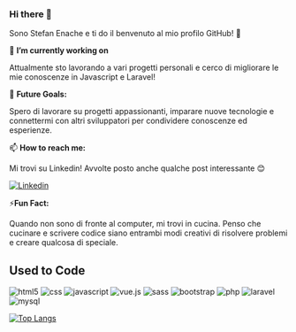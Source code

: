 ### Hi there 👋

Sono Stefan Enache e ti do il benvenuto al mio profilo GitHub! 👋

🔭 **I’m currently working on**

Attualmente sto lavorando a vari progetti personali e cerco di migliorare le mie conoscenze in Javascript e Laravel!

💼 **Future Goals:**

Spero di lavorare su progetti appassionanti, imparare nuove tecnologie e connettermi con altri sviluppatori per condividere conoscenze ed esperienze.

📫 **How to reach me:**

Mi trovi su Linkedin! Avvolte posto anche qualche post interessante 😊

[![Linkedin](https://img.shields.io/badge/LinkedIn-0077B5?style=for-the-badge&logo=linkedin&logoColor=white)](https://www.linkedin.com/in/stefan-nch/)

⚡**Fun Fact:**

Quando non sono di fronte al computer, mi trovi in cucina. 
Penso che cucinare e scrivere codice siano entrambi modi creativi di risolvere problemi e creare qualcosa di speciale.


## Used to Code
<div>
  <img alt="html5" src="https://img.shields.io/badge/HTML5-E34F26?style=for-the-badge&logo=html5&logoColor=white"/>
  <img alt="css" src="https://img.shields.io/badge/CSS-239120?&style=for-the-badge&logo=css3&logoColor=white"/>
  <img alt="javascript" src="https://img.shields.io/badge/JavaScript-F7DF1E?style=for-the-badge&logo=javascript&logoColor=black"/>
  <img alt="vue.js" src="https://img.shields.io/badge/Vue.js-35495E?style=for-the-badge&logo=vue.js&logoColor=4FC08D"/>
  <img alt="sass" src="https://img.shields.io/badge/Sass-CC6699?style=for-the-badge&logo=sass&logoColor=white"/>
  <img alt="bootstrap" src="https://img.shields.io/badge/Bootstrap-563D7C?style=for-the-badge&logo=bootstrap&logoColor=white"/>
  <img alt="php" src="https://img.shields.io/badge/PHP-777BB4?style=for-the-badge&logo=php&logoColor=white"/>
  <img alt="laravel" src="https://img.shields.io/badge/Laravel-FF2D20?style=for-the-badge&logo=laravel&logoColor=white"/>
  <img alt="mysql" src="https://img.shields.io/badge/MySQL-00000F?style=for-the-badge&logo=mysql&logoColor=white"/>
</div>


  [![Top Langs](https://github-readme-stats.vercel.app/api/top-langs/?username=stefanenache12)](https://github.com/anuraghazra/github-readme-stats)


<!--
**stefanenache12/stefanenache12** is a ✨ _special_ ✨ repository because its `README.md` (this file) appears on your GitHub profile.

Here are some ideas to get you started:

- 🔭 I’m currently working on ...
- 🌱 I’m currently learning ...
- 👯 I’m looking to collaborate on ...
- 🤔 I’m looking for help with ...
- 💬 Ask me about ...
- 📫 How to reach me: ...
- 😄 Pronouns: ...
- ⚡ Fun fact: ...
-->
